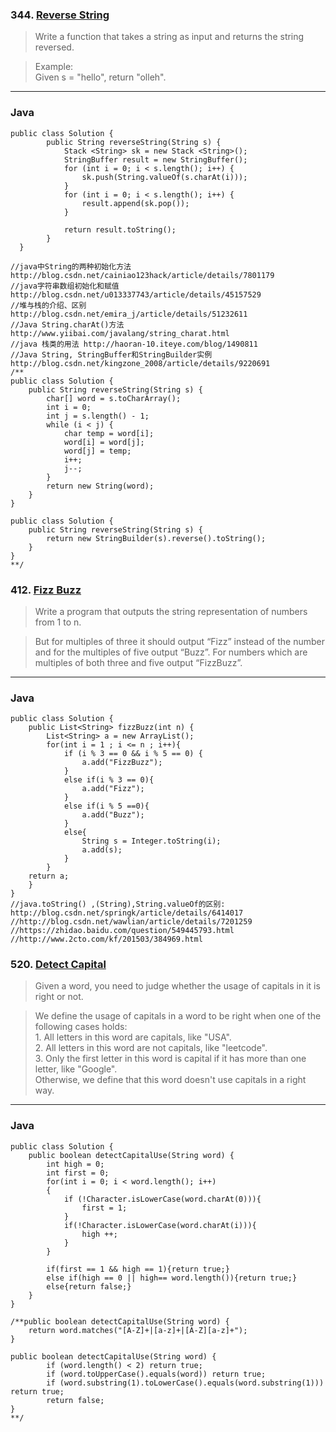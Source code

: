 ### 344. [Reverse String](https://leetcode.com/problems/reverse-string/#/description)

>Write a function that takes a string as input and returns the string reversed.  

>Example:  
>Given s = "hello", return "olleh". 
-------------------------------------------------------------------------------------
### Java
```
public class Solution {
        public String reverseString(String s) {
            Stack <String> sk = new Stack <String>();
            StringBuffer result = new StringBuffer();
            for (int i = 0; i < s.length(); i++) {  
                sk.push(String.valueOf(s.charAt(i)));
            }
            for (int i = 0; i < s.length(); i++) {  
                result.append(sk.pop());
            }

            return result.toString();
        }
  }

//java中String的两种初始化方法 http://blog.csdn.net/cainiao123hack/article/details/7801179
//java字符串数组初始化和赋值 http://blog.csdn.net/u013337743/article/details/45157529
//堆与栈的介绍、区别 http://blog.csdn.net/emira_j/article/details/51232611
//Java String.charAt()方法 http://www.yiibai.com/javalang/string_charat.html
//java 栈类的用法 http://haoran-10.iteye.com/blog/1490811
//Java String, StringBuffer和StringBuilder实例 http://blog.csdn.net/kingzone_2008/article/details/9220691 
/**
public class Solution {
    public String reverseString(String s) {
        char[] word = s.toCharArray();
        int i = 0;
        int j = s.length() - 1;
        while (i < j) {
            char temp = word[i];
            word[i] = word[j];
            word[j] = temp;
            i++;
            j--;
        }
        return new String(word);
    }
}

public class Solution {
    public String reverseString(String s) {
        return new StringBuilder(s).reverse().toString();
    }
} 
**/
```
### 412. [Fizz Buzz](https://leetcode.com/problems/fizz-buzz/#/description)
>Write a program that outputs the string representation of numbers from 1 to n.

>But for multiples of three it should output “Fizz” instead of the number and for the multiples of five output “Buzz”. For numbers which are multiples of both three and five output “FizzBuzz”.
------
### Java
```
public class Solution {
    public List<String> fizzBuzz(int n) {
        List<String> a = new ArrayList();
        for(int i = 1 ; i <= n ; i++){
            if (i % 3 == 0 && i % 5 == 0) {
                a.add("FizzBuzz");
            }
            else if(i % 3 == 0){
                a.add("Fizz");
            }
            else if(i % 5 ==0){
                a.add("Buzz");
            }
            else{
                String s = Integer.toString(i);
                a.add(s);
            }
        }
    return a;  
    }
}
//java.toString() ,(String),String.valueOf的区别: http://blog.csdn.net/springk/article/details/6414017
//http://blog.csdn.net/wawlian/article/details/7201259
//https://zhidao.baidu.com/question/549445793.html
//http://www.2cto.com/kf/201503/384969.html
```
### 520. [Detect Capital](https://leetcode.com/submissions/detail/105900699/)
> Given a word, you need to judge whether the usage of capitals in it is right or not.

>We define the usage of capitals in a word to be right when one of the following cases holds:  
     1. All letters in this word are capitals, like "USA".  
     2. All letters in this word are not capitals, like "leetcode".  
     3. Only the first letter in this word is capital if it has more than one letter, like "Google".  
>Otherwise, we define that this word doesn't use capitals in a right way.   
----
### Java
```
public class Solution {
    public boolean detectCapitalUse(String word) {
        int high = 0;
        int first = 0;
        for(int i = 0; i < word.length(); i++)
        {
            if (!Character.isLowerCase(word.charAt(0))){
                first = 1;
            }
            if(!Character.isLowerCase(word.charAt(i))){
                high ++;
            }
        } 
        
        if(first == 1 && high == 1){return true;}
        else if(high == 0 || high== word.length()){return true;}
        else{return false;}
    }
}

/**public boolean detectCapitalUse(String word) {
    return word.matches("[A-Z]+|[a-z]+|[A-Z][a-z]+");
}

public boolean detectCapitalUse(String word) {
        if (word.length() < 2) return true;
        if (word.toUpperCase().equals(word)) return true;
        if (word.substring(1).toLowerCase().equals(word.substring(1))) return true;
        return false;
}
**/
```
